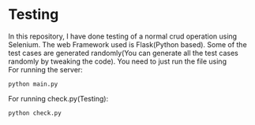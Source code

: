 # Testing

In this repository, I have done testing of a normal crud operation using Selenium. The web Framework used is Flask(Python based). Some of the test cases are generated randomly(You can generate all the test cases randomly by tweaking the code). You need to just run the file using </br>
For running the server:

    python main.py
For running check.py(Testing):

    python check.py

